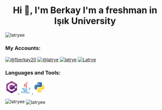 <h1 align="center">Hi 👋, I'm Berkay I'm a freshman in Işık University</h1>
<p align="left"> <img src="https://komarev.com/ghpvc/?username=latryee&label=Profile%20views&color=0e75b6&style=flat" alt="latryee" /> </p>

<h3 align="left">My Accounts:</h3>
<p align="left">
<a href="https://instagram.com/@fberkay20" target="blank"><img align="center" src="https://raw.githubusercontent.com/rahuldkjain/github-profile-readme-generator/master/src/images/icons/Social/instagram.svg" alt="@fberkay20" height="30" width="40" /></a>
<a href="https://www.youtube.com/c/@latrye" target="blank"><img align="center" src="https://raw.githubusercontent.com/rahuldkjain/github-profile-readme-generator/master/src/images/icons/Social/youtube.svg" alt="@latrye" height="30" width="40" /></a>
<a href="https://www.leetcode.com/latrye" target="blank"><img align="center" src="https://raw.githubusercontent.com/rahuldkjain/github-profile-readme-generator/master/src/images/icons/Social/leet-code.svg" alt="latrye" height="30" width="40" /></a>
<a href="https://discord.gg/Latrye" target="blank"><img align="center" src="https://raw.githubusercontent.com/rahuldkjain/github-profile-readme-generator/master/src/images/icons/Social/discord.svg" alt="Latrye" height="30" width="40" /></a>
</p>

<h3 align="left">Languages and Tools:</h3>
<p align="left"> <a href="https://www.w3schools.com/cs/" target="_blank" rel="noreferrer"> <img src="https://raw.githubusercontent.com/devicons/devicon/master/icons/csharp/csharp-original.svg" alt="csharp" width="40" height="40"/> </a> <a href="https://www.java.com" target="_blank" rel="noreferrer"> <img src="https://raw.githubusercontent.com/devicons/devicon/master/icons/java/java-original.svg" alt="java" width="40" height="40"/> </a> <a href="https://www.python.org" target="_blank" rel="noreferrer"> <img src="https://raw.githubusercontent.com/devicons/devicon/master/icons/python/python-original.svg" alt="python" width="40" height="40"/> </a> </p>

<p><img align="left" src="https://github-readme-stats.vercel.app/api/top-langs?username=latryee&show_icons=true&theme=tokyonight&text_color=37488b&locale=en&layout=compact" alt="latryee" /></p>

<p>&nbsp;<img align="center" src="https://github-readme-stats.vercel.app/api?username=latryee&show_icons=true&theme=tokyonight&title_color=000000&text_color=3d41b3&locale=en" alt="latryee" /></p>
